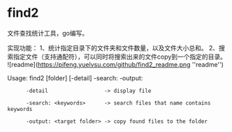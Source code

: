 # find2
文件查找统计工具，go编写。

实现功能：
1、统计指定目录下的文件夹和文件数量，以及文件大小总和。
2、搜索指定文件（支持通配符），可以同时将搜索出来的文件copy到一个指定的目录。
![readme](https://pifeng.yuelvsu.com/github/find2_readme.png ''readme'')

Usage: find2 [folder] [-detail] -search:<keywords> -output:<target folder>
          
          -detail                  -> display file
          
          -search: <keywords>      -> search files that name contains keywords
          
          -output: <target folder> -> copy found files to the folder
          
